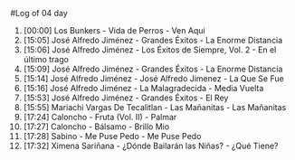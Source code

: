 #Log of 04 day

1. [00:00] Los Bunkers - Vida de Perros - Ven Aqui
1. [15:05] José Alfredo Jiménez - Grandes Éxitos - La Enorme Distancia
1. [15:06] José Alfredo Jiménez - Los Éxitos de Siempre, Vol. 2 - En el último trago
1. [15:09] José Alfredo Jiménez - Grandes Éxitos - La Enorme Distancia
1. [15:14] José Alfredo Jiménez - José Alfredo Jimenez - La Que Se Fue
1. [15:16] José Alfredo Jiménez - La Malagradecida - Media Vuelta
1. [15:53] José Alfredo Jiménez - Grandes Éxitos - El Rey
1. [15:55] Mariachi Vargas De Tecalitlan - Las Mañanitas - Las Mañanitas
1. [17:24] Caloncho - Fruta (Vol. II) - Palmar
1. [17:27] Caloncho - Bálsamo - Brillo Mio
1. [17:28] Sabino - Me Puse Pedo - Me Puse Pedo
1. [17:32] Ximena Sariñana - ¿Dónde Bailarán las Niñas? - ¿Qué Tiene?
